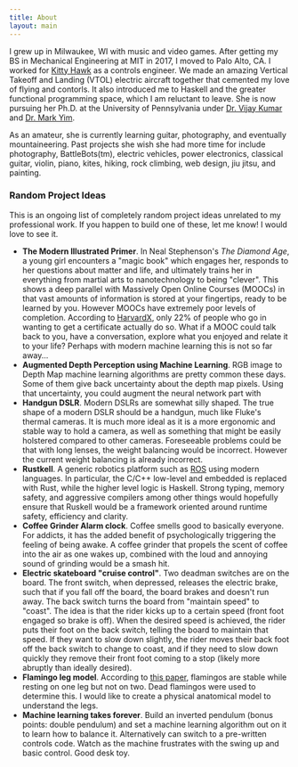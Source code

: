 ```yaml
---
title: About
layout: main
---
```


I grew up in Milwaukee, WI with music and video games. After getting my BS in Mechanical Engineering at MIT in 2017, I moved to Palo Alto, CA. I worked for [Kitty Hawk][kittyhawk] as a controls engineer. We made an amazing Vertical Takeoff and Landing (VTOL) electric aircraft together that cemented my love of flying and contorls. It also introduced me to Haskell and the greater functional programming space, which I am reluctant to leave. She is now pursuing her Ph.D. at the University of Pennsylvania under [Dr. Vijay Kumar][kumarlab] and [Dr. Mark Yim][modlab].

As an amateur, she is currently learning guitar, photography, and eventually mountaineering. Past projects she wish she had more time for include photography, BattleBots(tm), electric vehicles, power electronics, classical guitar, violin, piano, kites, hiking, rock climbing, web design, jiu jitsu, and painting.

### Random Project Ideas
This is an ongoing list of completely random project ideas unrelated to my professional work. If you happen to build one of these, let me know! I would love to see it.


* **The Modern Illustrated Primer**. In Neal Stephenson's _The Diamond Age_, a young girl encounters a "magic book" which engages her, responds to her questions about matter and life, and ultimately trains her in everything from martial arts to nanotechnology to being "clever". This shows a deep parallel with Massively Open Online Courses (MOOCs) in that vast amounts of information is stored at your fingertips, ready to be learned by you. However MOOCs have extremely poor levels of completion. According to [HarvardX][harvardx], only 22% of people who go in wanting to get a certificate actually do so. What if a MOOC could talk back to you, have a conversation, explore what you enjoyed and relate it to your life? Perhaps with modern machine learning this is not so far away...
* **Augmented Depth Perception using Machine Learning**. RGB image to Depth Map machine learning algorithms are pretty common these days. Some of them give back uncertainty about the depth map pixels. Using that uncertainty, you could augment the neural network part with
* **Handgun DSLR**. Modern DSLRs are somewhat silly shaped. The true shape of a modern DSLR should be a handgun, much like Fluke's thermal cameras. It is much more ideal as it is a more ergonomic and stable way to hold a camera, as well as something that might be easily holstered compared to other cameras. Foreseeable problems could be that with long lenses, the weight balancing would be incorrect. However the current weight balancing is already incorrect.
* **Rustkell**. A generic robotics platform such as [ROS][ros] using modern languages. In particular, the C/C++ low-level and embedded is replaced with Rust, while the higher level logic is Haskell. Strong typing, memory safety, and aggressive compilers among other things would hopefully ensure that Ruskell would be a framework oriented around runtime safety, efficiency and clarity.
* **Coffee Grinder Alarm clock**. Coffee smells good to basically everyone. For addicts, it has the added benefit of psychologically triggering the feeling of being awake. A coffee grinder that propels the scent of coffee into the air as one wakes up, combined with the loud and annoying sound of grinding would be a smash hit.
* **Electric skateboard "cruise control"**. Two deadman switches are on the board. The front switch, when depressed, releases the electric brake, such that if you fall off the board, the board brakes and doesn't run away. The back switch turns the board from "maintain speed" to "coast". The idea is that the rider kicks up to a certain speed (front foot engaged so brake is off). When the desired speed is achieved, the rider puts their foot on the back switch, telling the board to maintain that speed. If they want to slow down slightly, the rider moves their back foot off the back switch to change to coast, and if they need to slow down quickly they remove their front foot coming to a stop (likely more abruptly than ideally desired).
* **Flamingo leg model**. According to [this paper][flamingoPaper], flamingos are stable while resting on one leg but not on two. Dead flamingos were used to determine this. I would like to create a physical anatomical model to understand the legs.
* **Machine learning takes forever**. Build an inverted pendulum (bonus points: double pendulum) and set a machine learning algorithm out on it to learn how to balance it. Alternatively can switch to a pre-written controls code. Watch as the machine frustrates with the swing up and basic control. Good desk toy.




[kittyhawk]:        http://kittyhawk.aero
[flamingoPaper]:    http://google.com
[ros]:              http://www.ros.org
[kumarlab]:         https://www.kumarrobotics.org/
[modlab]:           http://www.modlabupenn.org/
[harvardx]:         https://harvardx.harvard.edu/files/harvardx/files/reich_reconsidering_moocs.pdf

